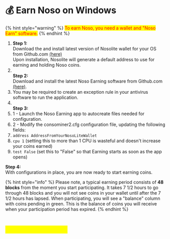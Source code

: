# 💰 Earn Noso on Windows

{% hint style="warning" %}
<mark style="color:red;">To earn Noso, you need a wallet and "Noso Earn" software.</mark>
{% endhint %}

1. **Step 1:**\
   Download the and install latest version of Nosolite wallet for your OS from Github.com [(here)](https://github.com/Noso-Project/NosoLite/releases)\
   Upon installation, Nosolite will generate a default address to use for earning and holding Noso coins.
2. \
   **Step 2:**\
   Download and install the latest Noso Earning software from Github.com [(here)](https://github.com/Noso-Project/consominer2/releases).
3. You may be required to create an exception rule in your antivirus software to run the application.
4. \
   **Step 3:**
5. 1 - Launch the Noso Earning app to autocreate files needed for configuration.
6. 2 - Modify the consominer2.cfg configuration file, updating the following fields:
7. `address AddressFromYourNosoLiteWallet`
8. `cpu 1` (setting this to more than 1 CPU is wasteful and doesn't increase your coins earned)
9. `test False` (set this to "False" so that Earning starts as soon as the app opens)

**Step 4:**\
With configurations in place, you are now ready to start earning coins.

{% hint style="info" %}
Please note, a typical earning period consists of **48 blocks** from the moment you start participating. It takes 7 1/2 hours to go through 48 blocks and you will not see coins in your wallet until after the 7 1/2 hours has lapsed. When participating, you will see a "balance" column with coins pending in green. This is the balance of coins you will receive when your participation period has expired.
{% endhint %}

<figure><img src="https://nosocoin.com/docs/images/consominerbal.png" alt=""><figcaption></figcaption></figure>

## <mark style="color:yellow;">HAPPY EARNING!!!</mark>
